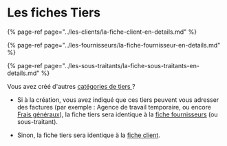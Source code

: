 # Les fiches Tiers

{% page-ref page="../les-clients/la-fiche-client-en-details.md" %}

{% page-ref page="../les-fournisseurs/la-fiche-fournisseur-en-details.md" %}

{% page-ref page="../les-sous-traitants/la-fiche-sous-traitants-en-details.md" %}



Vous avez créé d'autres [catégories de tiers ](../categories-et-groupes-de-tiers.md#creer-une-categorie)?

* Si à la création, vous avez indiqué que ces tiers peuvent vous adresser des factures \(par exemple : Agence de travail temporaire, ou encore [Frais généraux](../../les-achats/les-frais-generaux.md)\), la fiche tiers sera identique à la [fiche fournisseurs](../les-fournisseurs/la-fiche-fournisseur-en-details.md) \(ou sous-traitant\).

* Sinon, la fiche tiers sera identique à la [fiche client](../les-clients/la-fiche-client-en-details.md).



